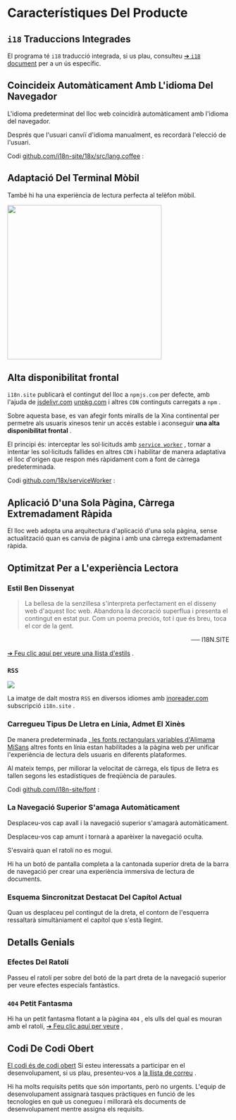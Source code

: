# Característiques Del Producte

## `i18` Traduccions Integrades

El programa té `i18` traducció integrada, si us plau, consulteu [➔ `i18` document](/i18) per a un ús específic.

## Coincideix Automàticament Amb L'idioma Del Navegador

L'idioma predeterminat del lloc web coincidirà automàticament amb l'idioma del navegador.

Després que l'usuari canviï d'idioma manualment, es recordarà l'elecció de l'usuari.

Codi [github.com/i18n-site/18x/src/lang.coffee](https://github.com/i18n-site/18x/blob/main/src/lang.coffee) :

## Adaptació Del Terminal Mòbil

També hi ha una experiència de lectura perfecta al telèfon mòbil.

<img src="//p.3ti.site/1721379497.avif" width="350px">

## <a rel=id href="#ha" id="ha"></a> Alta disponibilitat frontal

`i18n.site` publicarà el contingut del lloc a `npmjs.com` per defecte, amb l'ajuda de [jsdelivr.com](//jsdelivr.com) [unpkg.com](//unpkg.com) i altres `CDN` continguts carregats a `npm` .

Sobre aquesta base, es van afegir fonts miralls de la Xina continental per permetre als usuaris xinesos tenir un accés estable i aconseguir **una alta disponibilitat frontal** .

El principi és: interceptar les sol·licituds amb [`service worker`](https://developer.mozilla.org/docs/Web/API/Service_Worker_API) , tornar a intentar les sol·licituds fallides en altres `CDN` i habilitar de manera adaptativa el lloc d'origen que respon més ràpidament com a font de càrrega predeterminada.

Codi [github.com/18x/serviceWorker](https://github.com/i18n-site/18x/tree/main/serviceWorker) :

## Aplicació D'una Sola Pàgina, Càrrega Extremadament Ràpida

El lloc web adopta una arquitectura d'aplicació d'una sola pàgina, sense actualització quan es canvia de pàgina i amb una càrrega extremadament ràpida.

## Optimitzat Per a L'experiència Lectora

### Estil Ben Dissenyat

> La bellesa de la senzillesa s'interpreta perfectament en el disseny web d'aquest lloc web.
> Abandona la decoració superflua i presenta el contingut en estat pur.
> Com un poema preciós, tot i que és breu, toca el cor de la gent.

<p style="text-align:right">── I18N.SITE</p>

[➔ Feu clic aquí per veure una llista d'estils](/i18n.site/md/styl) .

### `RSS`

![](//p.3ti.site/1725541085.avif)

La imatge de dalt mostra `RSS` en diversos idiomes amb [inoreader.com](//inoreader.com) subscripció `i18n.site` .

### Carregueu Tipus De Lletra en Línia, Admet El Xinès

De manera predeterminada [, les fonts rectangulars variables d'Alimama](https://www.iconfont.cn/fonts/detail?cnid=pOvFIr086ADR) [MiSans](https://hyperos.mi.com/font/zh/download/) altres fonts en línia estan habilitades a la pàgina web per unificar l'experiència de lectura dels usuaris en diferents plataformes.

Al mateix temps, per millorar la velocitat de càrrega, els tipus de lletra es tallen segons les estadístiques de freqüència de paraules.

Codi [github.com/i18n-site/font](https://github.com/i18n-site/font) :

### La Navegació Superior S'amaga Automàticament

Desplaceu-vos cap avall i la navegació superior s'amagarà automàticament.

Desplaceu-vos cap amunt i tornarà a aparèixer la navegació oculta.

S'esvairà quan el ratolí no es mogui.

Hi ha un botó de pantalla completa a la cantonada superior dreta de la barra de navegació per crear una experiència immersiva de lectura de documents.

### Esquema Sincronitzat Destacat Del Capítol Actual

Quan us desplaceu pel contingut de la dreta, el contorn de l'esquerra ressaltarà simultàniament el capítol que s'està llegint.

## Detalls Genials

### Efectes Del Ratolí

Passeu el ratolí per sobre del botó de la part dreta de la navegació superior per veure efectes especials fantàstics.

### `404` Petit Fantasma

Hi ha un petit fantasma flotant a la pàgina `404` , els ulls del qual es mouran amb el ratolí, [➔ Feu clic aquí per veure](/404) ,

## Codi De Codi Obert

[El codi és de codi obert](/i18n.site/c/src) Si esteu interessats a participar en el desenvolupament, si us plau, presenteu-vos a [la llista de correu](//groups.google.com/u/2/g/i18n-site) .

Hi ha molts requisits petits que són importants, però no urgents. L'equip de desenvolupament assignarà tasques pràctiques en funció de les tecnologies en què us conegueu i millorarà els documents de desenvolupament mentre assigna els requisits.